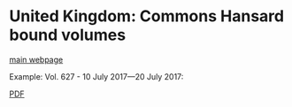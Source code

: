# United Kingdom: Commons Hansard bound volumes

[main webpage](https://www.parliament.uk/business/publications/hansard/commons/by-date/commons-hansard-bound-volumes/) 

Example: Vol. 627 - 10 July 2017—20 July 2017:

[PDF](https://www.parliament.uk/documents/publications-records/House-of-Commons-Publications/BV_Commons_Vol_627.pdf)


